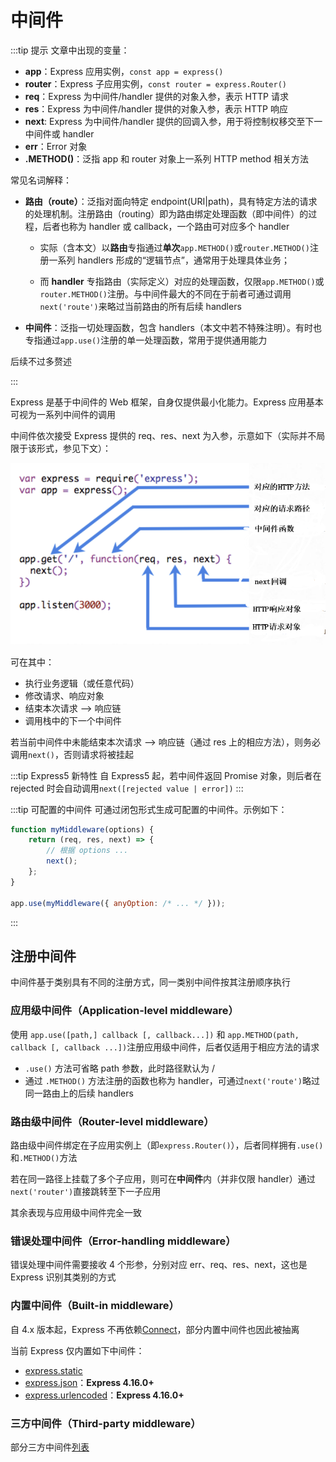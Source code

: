 # 中间件

:::tip 提示
文章中出现的变量：

- **app**：Express 应用实例，`const app = express()`
- **router**：Express 子应用实例，`const router = express.Router()`
- **req**：Express 为中间件/handler 提供的对象入参，表示 HTTP 请求
- **res**：Express 为中间件/handler 提供的对象入参，表示 HTTP 响应
- **next**: Express 为中间件/handler 提供的回调入参，用于将控制权移交至下一中间件或 handler
- **err**：Error 对象
- **.METHOD()**：泛指 app 和 router 对象上一系列 HTTP method 相关方法

常见名词解释：

- **路由（route）**：泛指对面向特定 endpoint(URI|path)，具有特定方法的请求的处理机制。注册路由（routing）即为路由绑定处理函数（即中间件）的过程，后者也称为 handler 或 callback，一个路由可对应多个 handler

  - 实际（含本文）以**路由**专指通过**单次**`app.METHOD()`或`router.METHOD()`注册一系列 handlers 形成的“逻辑节点”，通常用于处理具体业务；

  - 而 **handler** 专指路由（实际定义）对应的处理函数，仅限`app.METHOD()`或`router.METHOD()`注册。与中间件最大的不同在于前者可通过调用`next('route')`来略过当前路由的所有后续 handlers

- **中间件**：泛指一切处理函数，包含 handlers（本文中若不特殊注明）。有时也专指通过`app.use()`注册的单一处理函数，常用于提供通用能力

后续不过多赘述

:::

Express 是基于中间件的 Web 框架，自身仅提供最小化能力。Express 应用基本可视为一系列中间件的调用

中间件依次接受 Express 提供的 req、res、next 为入参，示意如下（实际并不局限于该形式，参见下文）：

![](./assets/middleware.png)

可在其中：

- 执行业务逻辑（或任意代码）
- 修改请求、响应对象
- 结束本次请求 —> 响应链
- 调用栈中的下一个中间件

若当前中间件中未能结束本次请求 —> 响应链（通过 res 上的相应方法），则务必调用`next()`，否则请求将被挂起

:::tip Express5 新特性
自 Express5 起，若中间件返回 Promise 对象，则后者在 rejected 时会自动调用`next([rejected value | error])`
:::

:::tip 可配置的中间件
可通过闭包形式生成可配置的中间件。示例如下：

```js
function myMiddleware(options) {
	return (req, res, next) => {
		// 根据 options ...
		next();
	};
}

app.use(myMiddleware({ anyOption: /* ... */ }));
```

:::

## 注册中间件

中间件基于类别具有不同的注册方式，同一类别中间件按其注册顺序执行

### 应用级中间件（Application-level middleware）

使用 `app.use([path,] callback [, callback...])` 和 `app.METHOD(path, callback [, callback ...])`注册应用级中间件，后者仅适用于相应方法的请求

- `.use()` 方法可省略 path 参数，此时路径默认为 /
- 通过 `.METHOD()` 方法注册的函数也称为 handler，可通过`next('route')`略过同一路由上的后续 handlers

### 路由级中间件（Router-level middleware）

路由级中间件绑定在子应用实例上（即`express.Router()`），后者同样拥有`.use()`和`.METHOD()`方法

若在同一路径上挂载了多个子应用，则可在**中间件**内（并非仅限 handler）通过`next('router')`直接跳转至下一子应用

其余表现与应用级中间件完全一致

### 错误处理中间件（Error-handling middleware）

错误处理中间件需要接收 4 个形参，分别对应 err、req、res、next，这也是 Express 识别其类别的方式

### 内置中间件（Built-in middleware）

自 4.x 版本起，Express 不再依赖[Connect](https://github.com/senchalabs/connect)，部分内置中间件也因此被抽离

当前 Express 仅内置如下中间件：

- [express.static](http://expressjs.com/en/4x/api.html#express.static)
- [express.json](http://expressjs.com/en/4x/api.html#express.json)：**Express 4.16.0+**
- [express.urlencoded](http://expressjs.com/en/4x/api.html#express.urlencoded)：**Express 4.16.0+**

### 三方中间件（Third-party middleware）

部分三方中间件[列表](http://expressjs.com/en/resources/middleware.html)

<!-- - 注册

通过 `app.use([middleware])` 方法注册中间件，且通常优先于路由（一旦在路由中结束本次请求-响应链，则后续中间件无法执行）。注意中间件按其注册的顺序来执行。 -->
